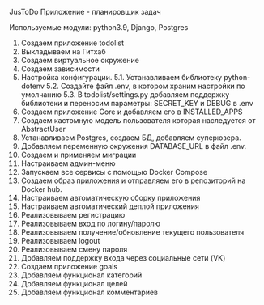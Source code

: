 JusToDo
Приложение - планировщик задач

Используемые модули: python3.9, Django, Postgres

1. Создаем приложение todolist
2. Выкладываем на Гитхаб
3. Создаем виртуальное окружение
4. Создаем зависимости
5. Настройка конфигурации. 
5.1. Устанавливаем библиотеку python-dotenv
5.2. Создайте файл .env, в котором храним настройки по умолчанию
5.3. В todolist/settings.py добавляем поддержку библиотеки и переносим параметры: SECRET_KEY и DEBUG в .env
6. Создаем приложение Core  и добавляем его в INSTALLED_APPS
7. Создаем кастомную модель пользователя которая наследуется от AbstractUser
8. Устанавливаем Postgres, создаем БД, добавляем суперюзера.
9. Добавляем переменную окружения DATABASE_URL в файл .env.
10. Создаем и применяем миграции
11. Настраиваем админ-меню
12. Запускаем все сервисы с помощью Docker Compose
13. Создаем образ приложения и отправляем его в репозиторий на Docker hub.
14. Настраиваем автоматическую сборку приложения
15. Настраиваем автоматический деплой приложения
16. Реализовываем регистрацию
17. Реализовываем вход по логину/паролю
18. Реализовываем получение/обновление текущего пользователя
19. Реализовываем logout
20. Реализовываем смену пароля
21. Добавляем поддержку входа через социальные сети (VK)
22. Создаем приложение goals
23. Добавляем функционал категорий
24. Добавляем функционал целей
25. Добавляем функционал комментариев